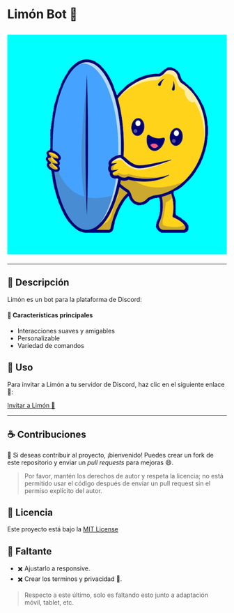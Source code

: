 # Limón Bot 🍋

## ![Limón Bot](src/limon-readmepng.png)

---

## 🚀 Descripción

Limón es un bot para la plataforma de Discord:

#### 🚀 Características principales

- Interacciones suaves y amigables
- Personalizable
- Variedad de comandos

## 🤖 Uso

Para invitar a Limón a tu servidor de Discord, haz clic en el siguiente enlace 🚀:

[Invitar a Limón 🍋](https://discord.com/oauth2/authorize?client_id=981211132800925736)

---

## ☕ Contribuciones

🌴 Si deseas contribuir al proyecto, ¡bienvenido! Puedes crear un fork de este repositorio y enviar un *pull requests* para mejoras 😄.

> Por favor, mantén los derechos de autor y respeta la licencia; no está permitido usar el código después de enviar un pull request sin el permiso explícito del autor.

## 💼 Licencia

Este proyecto está bajo la [MIT License](LICENSE)

## 😬 Faltante
- ✖️ Ajustarlo a responsive.
- ✖️ Crear los terminos y privacidad 😬.

> Respecto a este último, solo es faltando esto junto a adaptación móvil, tablet, etc.

